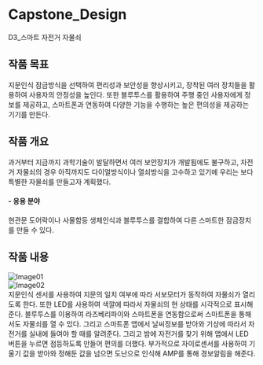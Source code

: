 # Capstone_Design
D3_스마트 자전거 자물쇠

## 작품 목표
지문인식 잠금방식을 선택하여 편리성과 보안성을 향상시키고, 장착된 여러 장치들을 활용하여 사용자의 안정성을 높인다. 또한 블루투스를 활용하여 주행 중인 사용자에게 정보를 제공하고, 스마트폰과 연동하여 다양한 기능을 수행하는 높은 편의성을 제공하는 기기를 만든다.

## 작품 개요
 과거부터 지금까지 과학기술이 발달하면서 여러 보안장치가 개발됨에도 불구하고, 자전거 자물쇠의 경우 아직까지도 다이얼방식이나 열쇠방식을 고수하고 있기에 우리는 보다 특별한 자물쇠를 만들고자 계획했다.
#### - 응용 분야
 현관문 도어락이나 사물함등 생체인식과 블루투스를 결합하여 다른 스마트한 잠금장치를 만들 수 있다. 
 
## 작품 내용
![Image01](https://q2ze1q.ch.files.1drv.com/y4mkWEEEQqILHw3fbl0KNWJE4uDT5oDZVe3wBXGMOsiHUSlqOyJUR6jBE5l3qlXFsWmM_GlVNhuogZgPe6Et4p_-XDTG8s6FbXTCcdm8NFLIMVk0a3svDGwY5JucY3h2t_HhatsW3JGXsuHzffLmOogVAHyZrfA7819xSYxhnfGB4aJecVxpDDrH51e7X12RNa2JtC0Z5rf4OZFJ6nS-PmlxQ?width=622&height=324&cropmode=none)<br>
![Image02](https://rgze1q.ch.files.1drv.com/y4mQV2M_TJKGiAHSWT-LRi74IrFCSRutAXLhfKuiAajg8--Q688_otjKGvlwcpIO1EAyqBatfTutYFL1dgRjsJUmGtDuLBBVNSNlocK5OE46KEJ__al2-smvDYIyZsGOrUlaCPOwbZqOVbfCJRGorFyoHRAQjlZAmTsOQh1WcPGlKUTqstPLCZ6FEtrlXsvgHS8uJycwMljDYYE0qwAZM33Xw?width=726&height=731&cropmode=none)<br>
지문인식 센서를 사용하여 지문의 일치 여부에 따라 서보모터가 동작하여 자물쇠가 열리도록 한다. 또한 LED를 사용하여 색깔에 따라서 자물쇠의 현 상태를 시각적으로 표시해준다. 블루투스를 이용하여 라즈베리파이와 스마트폰을 연동함으로써 스마트폰을 통해서도 자물쇠를 열 수 있다. 그리고 스마트폰 앱에서 날씨정보를 받아와 기상에 따라서 자전거를 실내에 들여야 할 때를 알려준다. 그리고 밤에 자전거를 찾기 위해 앱에서 LED 버튼을 누르면 점등하도록 만들어 편의를 더했다. 부가적으로 자이로센서를 사용하여 기울기 값을 받아와 정해둔 값을 넘으면 도난으로 인식해 AMP를 통해 경보알림을 해준다.
